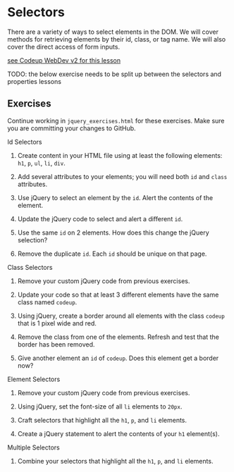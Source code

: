# Selectors

There are a variety of ways to select elements in the DOM. We will cover methods for retrieving elements by their id, class, or tag name. We will also cover the direct access of form inputs.

[see Codeup WebDev v2 for this lesson](https://java.codeup.com/javascript-i/bom-and-dom/dom/)

TODO: the below exercise needs to be split up between the selectors and properties lessons

## Exercises

Continue working in `jquery_exercises.html` for these exercises. Make sure you are committing your changes to GitHub.

Id Selectors

1. Create content in your HTML file using at least the following elements: `h1`, `p`, `ul`, `li`, `div`.

1. Add several attributes to your elements; you will need both `id` and `class` attributes.

1. Use jQuery to select an element by the `id`.  Alert the contents of the element.

1. Update the jQuery code to select and alert a different `id`.

1. Use the same `id` on 2 elements. How does this change the jQuery selection?

1. Remove the duplicate `id`.  Each `id` should be unique on that page.

Class Selectors

1. Remove your custom jQuery code from previous exercises.

1. Update your code so that at least 3 different elements have the same class named `codeup`.

1. Using jQuery, create a border around all elements with the class `codeup` that is 1 pixel wide and red.

1. Remove the class from one of the elements. Refresh and test that the border has been removed.

1. Give another element an `id` of `codeup`.  Does this element get a border now?

Element Selectors

1. Remove your custom jQuery code from previous exercises.

1. Using jQuery, set the font-size of all `li` elements to `20px`.

1. Craft selectors that highlight all the `h1`, `p`, and `li` elements.

1. Create a jQuery statement to alert the contents of your `h1` element(s).

Multiple Selectors

1. Combine your selectors that highlight all the `h1`, `p`, and `li` elements.

